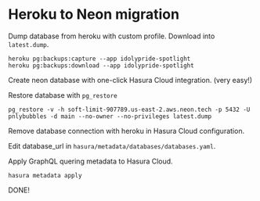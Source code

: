 # Heroku to Neon migration

Dump database from heroku with custom profile. Download into `latest.dump`.

```
heroku pg:backups:capture --app idolypride-spotlight
heroku pg:backups:download --app idolypride-spotlight
```

Create neon database with one-click Hasura Cloud integration. (very easy!)

Restore database with `pg_restore`

```
pg_restore -v -h soft-limit-907789.us-east-2.aws.neon.tech -p 5432 -U pnlybubbles -d main --no-owner --no-privileges latest.dump
```

Remove database connection with heroku in Hasura Cloud configuration.

Edit database_url in `hasura/metadata/databases/databases.yaml`.

Apply GraphQL quering metadata to Hasura Cloud.

```
hasura metadata apply
```

DONE!
